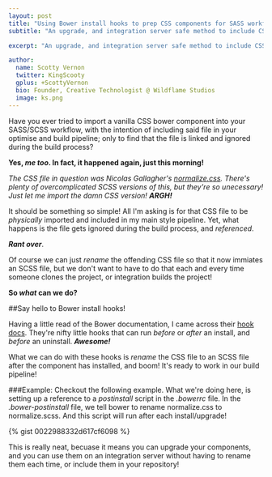 ```yaml
---
layout: post
title: "Using Bower install hooks to prep CSS components for SASS workflows"
subtitle: "An upgrade, and integration server safe method to include CSS components in your SASS workflow and build pipeline."

excerpt: "An upgrade, and integration server safe method to include CSS components in your SASS workflow and build pipeline."

author:
  name: Scotty Vernon
  twitter: KingScooty
  gplus: +ScottyVernon 
  bio: Founder, Creative Technologist @ Wildflame Studios
  image: ks.png
---
```


Have you ever tried to import a vanilla CSS bower component into your SASS/SCSS workflow, with the intention of including said file in your optimise and build pipeline; only to find that the file is linked and ignored during the build process? 

**Yes, *me too*. In fact, it happened again, just this morning!**

*The CSS file in question was Nicolas Gallagher's [normalize.css](http://necolas.github.io/normalize.css/). There's plenty of overcomplicated SCSS versions of this, but they're so unecessary! Just let me import the damn CSS version! **ARGH!***

It should be something so simple! All I'm asking is for that CSS file to be *physically* imported and included in my main style pipeline. Yet, what happens is the file gets ignored during the build process, and *referenced*.

***Rant over***.


Of course we can just *rename* the offending CSS file so that it now immiates an SCSS file, but we don't want to have to do that each and every time someone clones the project, or integration builds the project!

**So *what* can we do?**

##Say hello to Bower install hooks!

Having a little read of the Bower documentation, I came across their [hook docs](https://github.com/bower/bower/blob/master/HOOKS.md). They're nifty little hooks that can run *before* or *after* an install, and *before* an uninstall. ***Awesome!***

What we can do with these hooks is *rename* the CSS file to an SCSS file after the component has installed, and boom! It's ready to work in our build pipeline!

###Example: 
Checkout the following example. What we're doing here, is setting up a reference to a *postinstall* script in the *.bowerrc* file. In the *.bower-postinstall* file, we tell bower to rename normalize.css to normalize.scss. And this script will run after each install/upgrade!

{% gist 0022988332d617cf6098 %}

This is really neat, becuase it means you can upgrade your components, and you can use them on an integration server without having to rename them each time, or include them in your repository!
